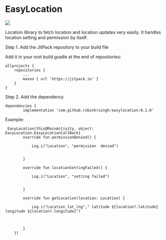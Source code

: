 # EasyLocation
[![](https://jitpack.io/v/robinkrsingh/easylocation.svg)](https://jitpack.io/#robinkrsingh/easylocation)

Location library to fetch location and location updates very easily. It handles location setting and permission by itself.


Step 1. Add the JitPack repository to your build file

Add it in your root build.gradle at the end of repositories:

	allprojects {
		repositories {
			...
			maven { url 'https://jitpack.io' }
		}
	}
  
Step 2. Add the dependency

	dependencies {
	        implementation 'com.github.robinkrsingh:easylocation:0.1.0'
Example:
     
     
     EasyLocation(this@MainActivity, object: EasyLocation.EasyLocationCallBack{
            override fun permissionDenied() {

                Log.i("Location", "permission  denied")
           

            }

            override fun locationSettingFailed() {

                Log.i("Location", "setting failed")
               

            }

            override fun getLocation(location: Location) {

                Log.i("Location_lat_lng"," latitude ${location?.latitude} longitude ${location?.longitude}")

                

            }
        })
